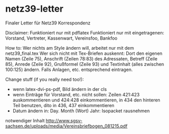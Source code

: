 netz39-letter
=============

Finaler Letter für Netz39 Korrespondenz

Disclaimer:
Funktioniert nur mit pdflatex
Funktioniert nur mit eingetragenen: Vorstand, Vertreter, Kassenwart, Vereinsfoo, Bankfoo

How to:
Wer nichts am Style ändern will, arbeitet nur mit dem netz39_final.tex
Wer sich nicht mit Tex-Briefen auskennt:
Dort den eigenen Namen (Zeile 75), Anschrift (Zeilen 78:83) des Adressaten, Betreff (Zeile 85), Anrede (Zeile 92), Grußformel (Zeile 93) und Textinhalt (alles zwischen 100:125) ändern. Falls Anlagen, etc. entsprechend eintragen.

Change stuff (if you really need too!):
* wenn latex-dvi-ps-pdf, Bild ändern in der cls
* wenn Einträge für Vorstand, etc. nicht sollen: Zeilen 421:423 auskommentieren und 424:428 einkommentieren, in 434 den hinteren Teil benutzen, dito in 436, 437 einkommentieren
* Datum ändern in: Day. Month (Wort) Jahr: Isopacket rausnehmen

notwendiger Inhalt
http://www.sgsv-sachsen.de/uploads/media/Vereinsbriefbogen_081215.pdf

